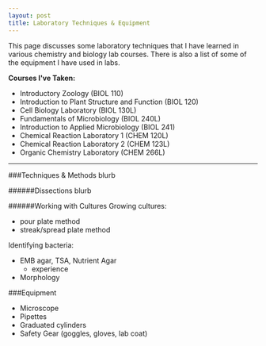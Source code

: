 ```yaml
---
layout: post
title: Laboratory Techniques & Equipment
---
```


This page discusses some laboratory techniques that I have learned in various chemistry and biology lab courses.
There is also a list of some of the equipment I have used in labs.

**Courses I've Taken:**

- Introductory Zoology (BIOL 110)
- Introduction to Plant Structure and Function (BIOL 120)
- Cell Biology Laboratory (BIOL 130L)
- Fundamentals of Microbiology (BIOL 240L)
- Introduction to Applied Microbiology (BIOL 241)
- Chemical Reaction Laboratory 1 (CHEM 120L)
- Chemical Reaction Laboratory 2 (CHEM 123L)
- Organic Chemistry Laboratory (CHEM 266L)

____

###Techniques & Methods
blurb

######Dissections
blurb

######Working with Cultures
Growing cultures:

- pour plate method
- streak/spread plate method 

Identifying bacteria:

- EMB agar, TSA, Nutrient Agar
  - experience
- Morphology

###Equipment

- Microscope
- Pipettes
- Graduated cylinders
- Safety Gear (goggles, gloves, lab coat)
